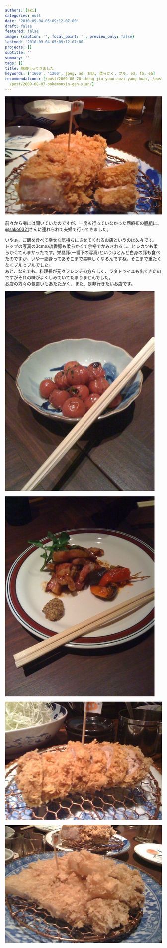 ```yaml
---
authors: [aki]
categories: null
date: '2010-09-04 05:09:12-07:00'
draft: false
featured: false
image: {caption: '', focal_point: '', preview_only: false}
lastmod: '2010-09-04 05:09:12-07:00'
projects: []
subtitle: ''
summary: ''
tags: []
title: 豚組行ってきました
keywords: ['1600', '1200', jpeg, ad, お店, 柔らかく, プル, ed, fb, ea]
recommendations: [/post/2009-06-20-cheng-jiu-yuan-nozi-yang-hua/, /post/2009-08-12-rui-yan-si/,
  /post/2009-08-07-pokemonxin-gan-xian/]
---
```


[![](l_1600_1200_315061ad-b9f6-4b4a-adaa-cc3b852b3712.jpeg)](l_1600_1200_315061ad-b9f6-4b4a-adaa-cc3b852b3712.jpeg)

前々から噂には聞いていたのですが、一度も行っていなかった西麻布の[豚組](http://www.butagumi.com/nishiazabu/)に、[@sako0321](http://twitter.com/sako0321)さんに連れられて夫婦で行ってきました。

いやぁ、ご飯を食べて幸せな気持ちにさせてくれるお店というのは久々です。  
トップの写真の3cmの琉香豚も柔らかくて余裕でかみきれるし、ヒレカツも柔らかくてんまかったです。栄晶豚(一番下の写真)というほとんど白身の豚も食べたのですが、いやー脂身ってあそこまで美味しくなるんですね。そこまで重たくなくプルっプルでした。  
あと、なんでも、料理長が元々フレンチの方らしく、ラタトゥイユも出てきたのですがそれの味がよくしみていてたまりませんでした。  
お店の方々の気遣いもあたたかく、また、是非行きたいお店です。

[![](p_1600_1200_869f48fc-ecb5-4742-8242-be4ecfb15c39.jpeg)](p_1600_1200_869f48fc-ecb5-4742-8242-be4ecfb15c39.jpeg)

[![](p_1600_1200_ed9cd319-2250-4e80-bac1-dafb6a5d7d69.jpeg)](p_1600_1200_ed9cd319-2250-4e80-bac1-dafb6a5d7d69.jpeg)

[![](l_1600_1200_6de324ea-decc-4233-96ad-7c3c319612a1.jpeg)](l_1600_1200_6de324ea-decc-4233-96ad-7c3c319612a1.jpeg)

[![](l_1600_1200_dd23beb9-a7c4-4844-b50e-a685fb788721.jpeg)](l_1600_1200_dd23beb9-a7c4-4844-b50e-a685fb788721.jpeg)